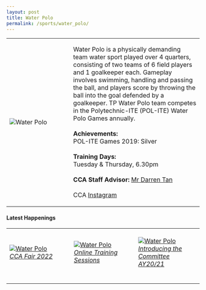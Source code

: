 ```yaml
---
layout: post
title: Water Polo
permalink: /sports/water_polo/
---
```

<table>
    <tr>
        <td style="width:33%"><image src="/images/CCA_water_polo.jpg" style="display:block;margin-left:auto;margin-right:auto;" alt="Water Polo"></image></td>
        <td>
            <p>
                Water Polo is a physically demanding team water sport played over 4 quarters, consisting of two teams of 6 field players and 1 goalkeeper each. Gameplay involves swimming, handling and passing the ball, and players score by throwing the ball into the goal defended by a goalkeeper. TP Water Polo team competes in the Polytechnic-ITE (POL-ITE) Water Polo Games annually.<br>
                <br>
                <b>Achievements:</b><br>
                POL-ITE Games 2019: Silver<br>
                <br>
                <b>Training Days:</b><br>
                Tuesday & Thursday, 6.30pm<br>
                <br>
                <b>CCA Staff Advisor:</b> <a href="mailto:darrent@tp.edu.sg">Mr Darren Tan</a><br>
                <br>
                CCA <a href="https://www.instagram.com/temasekpolobabiesxoxo">Instagram</a>
            </p>
        </td>
    </tr>
</table>

#### Latest Happenings

<table>
    <tr>
        <td style="width:33%"><br>
            <a href="https://www.instagram.com/p/Ccp8jZkpLVk/">
                <image src="/images/Sports/WATER POLO_CCA Fair 2022.png" style="display:block;margin-left:auto;margin-right:auto;" alt="Water Polo">
                <h6 style="margin-top:0%">CCA Fair 2022</h6>
                </image>
            </a>
        </td>
        <td style="width:33%"><br>
            <a href="https://www.instagram.com/p/CBNp1kine0G/">
                <image src="/images/Sports/WATER POLO_Online Training Sessions.png" style="display:block;margin-left:auto;margin-right:auto;" alt="Water Polo">
                <h6 style="margin-top:0%">Online Training Sessions</h6>
                </image>
            </a>
        </td>
        <td style="width:33%"><br>
            <a href="https://www.instagram.com/p/CACpyXPHMjB/">
                <image src="/images/Sports/WATER POLO_Introducing the Committee AY20-21.png" style="display:block;margin-left:auto;margin-right:auto;" alt="Water Polo">
                <h6 style="margin-top:0%">Introducing the Committee AY20/21</h6>    
                </image>
            </a>
        </td>
    </tr>
</table>